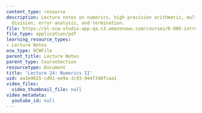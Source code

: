 ```yaml
---
content_type: resource
description: Lecture notes on numerics, high precision arithmetic, multiplication,
  division, error analysis, and termination.
file: https://ol-ocw-studio-app-qa.s3.amazonaws.com/courses/6-006-introduction-to-algorithms-spring-2008/aa3e9625cd91ee9a3c93944f340fcaa1_lec24.pdf
file_type: application/pdf
learning_resource_types:
- Lecture Notes
ocw_type: OCWFile
parent_title: Lecture Notes
parent_type: CourseSection
resourcetype: Document
title: 'Lecture 24: Numerics II'
uid: aa3e9625-cd91-ee9a-3c93-944f340fcaa1
video_files:
  video_thumbnail_file: null
video_metadata:
  youtube_id: null
---
```

